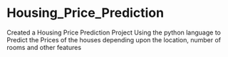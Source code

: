 # Housing_Price_Prediction
Created a Housing Price Prediction Project Using the python language  to Predict the Prices of the houses depending upon the location, number of rooms and other features
